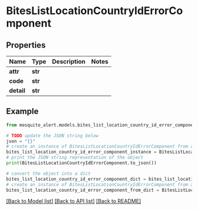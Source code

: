# BitesListLocationCountryIdErrorComponent


## Properties

Name | Type | Description | Notes
------------ | ------------- | ------------- | -------------
**attr** | **str** |  | 
**code** | **str** |  | 
**detail** | **str** |  | 

## Example

```python
from mosquito_alert.models.bites_list_location_country_id_error_component import BitesListLocationCountryIdErrorComponent

# TODO update the JSON string below
json = "{}"
# create an instance of BitesListLocationCountryIdErrorComponent from a JSON string
bites_list_location_country_id_error_component_instance = BitesListLocationCountryIdErrorComponent.from_json(json)
# print the JSON string representation of the object
print(BitesListLocationCountryIdErrorComponent.to_json())

# convert the object into a dict
bites_list_location_country_id_error_component_dict = bites_list_location_country_id_error_component_instance.to_dict()
# create an instance of BitesListLocationCountryIdErrorComponent from a dict
bites_list_location_country_id_error_component_from_dict = BitesListLocationCountryIdErrorComponent.from_dict(bites_list_location_country_id_error_component_dict)
```
[[Back to Model list]](../README.md#documentation-for-models) [[Back to API list]](../README.md#documentation-for-api-endpoints) [[Back to README]](../README.md)


